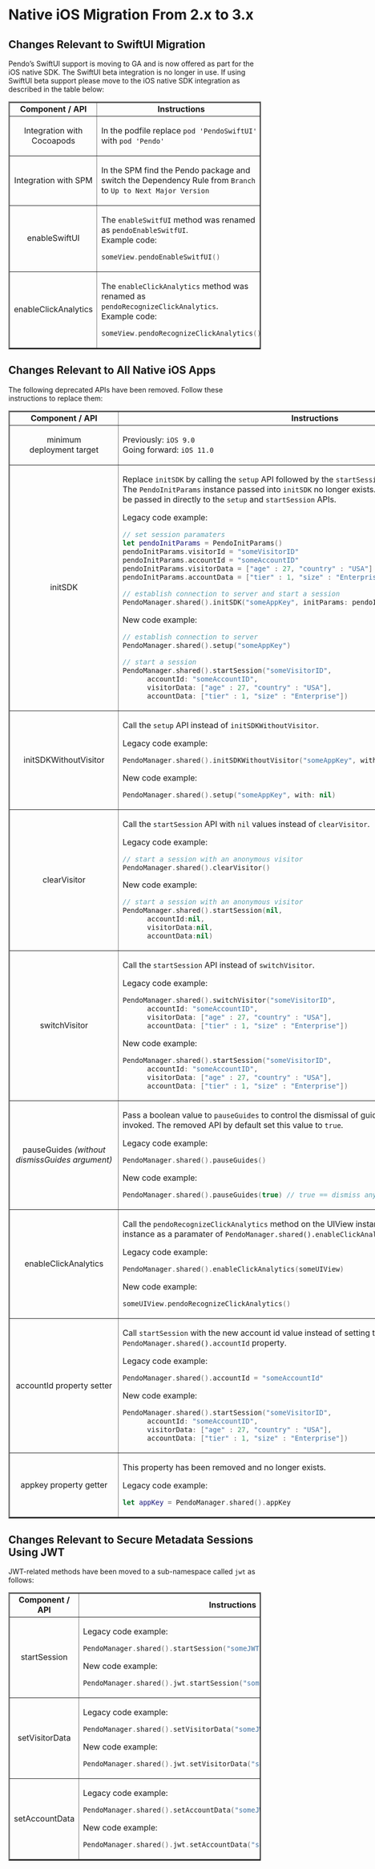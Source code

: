 # Native iOS Migration From 2.x to 3.x

## Changes Relevant to SwiftUI Migration

Pendo’s SwiftUI support is moving to GA and is now offered as part for the iOS native SDK. The SwiftUI beta integration is no longer in use. If using SwiftUI beta support please move to the iOS native SDK integration as described in the table below:

<table border=2>
<tr>
<td align=center><b>Component / API </td>
<td align=center><b>Instructions</b></td>
</tr>

<!--- new row --->

<tr>
<td align=center>Integration with Cocoapods</td>
<td>

In the podfile replace `pod 'PendoSwiftUI'` with `pod 'Pendo'`

</td>
</tr>

<!--- new row --->

<tr>
<td align=center>Integration with SPM</td>
<td>

In the SPM find the Pendo package and switch the Dependency Rule from `Branch` to `Up to Next Major Version` 
</td>
</tr>

<!--- new row --->

<tr>
<td align=center>enableSwiftUI</b></td>
</td>
<td>

The `enableSwitfUI` method was renamed as `pendoEnableSwitfUI`.
 <br>Example code:
```swift
someView.pendoEnableSwitfUI()
```
</td>
</tr>

<!--- new row --->

<tr>
<td align=center>enableClickAnalytics</td>
<td>

The `enableClickAnalytics` method was renamed as `pendoRecognizeClickAnalytics`. 
<br> Example code: 

```swift
someView.pendoRecognizeClickAnalytics()
```


</td>
</tr>
</table>

## Changes Relevant to All Native iOS Apps

The following deprecated APIs have been removed. Follow these instructions to replace them:


<table border =2 style="width:1007px">

<tr>
<td align=center><b>Component / API</td>
<td align=center><b>Instructions</b></td>
</tr>

<!--- new row --->

<tr>
<td align=center>minimum <br> deployment target</td>
<td>

Previously: `iOS 9.0`
<br> Going forward: `iOS 11.0`
</td>
</tr>

<!--- new row --->

<tr>
<td align=center> initSDK </td>
<td>

Replace `initSDK` by calling the `setup` API followed by the `startSession` API. 
<br> The `PendoInitParams` instance passed into `initSDK` no longer exists. The initialization paramaters can be passed in directly to the `setup` and `startSession` APIs.

Legacy code example:
```swift
// set session paramaters
let pendoInitParams = PendoInitParams()
pendoInitParams.visitorId = "someVisitorID"
pendoInitParams.accountId = "someAccountID"
pendoInitParams.visitorData = ["age" : 27, "country" : "USA"]
pendoInitParams.accountData = ["tier" : 1, "size" : "Enterprise"]

// establish connection to server and start a session
PendoManager.shared().initSDK("someAppKey", initParams: pendoInitParams)
```

New code example:
```swift
// establish connection to server
PendoManager.shared().setup("someAppKey")

// start a session
PendoManager.shared().startSession("someVisitorID", 
      accountId: "someAccountID", 
      visitorData: ["age" : 27, "country" : "USA"], 
      accountData: ["tier" : 1, "size" : "Enterprise"])
```

</td>
</tr>

<!--- new row --->

<tr>
<td align=center> initSDKWithoutVisitor </td>
<td>

Call the `setup` API instead of `initSDKWithoutVisitor`.

Legacy code example:
```swift
PendoManager.shared().initSDKWithoutVisitor("someAppKey", with: nil)
```
New code example:
```swift
PendoManager.shared().setup("someAppKey", with: nil)
```

</td>
</tr>

<!--- new row --->

<tr>
<td align=center> clearVisitor </td>
<td>

Call the `startSession` API with `nil` values instead of `clearVisitor`.

Legacy code example:
```swift
// start a session with an anonymous visitor
PendoManager.shared().clearVisitor()
```

New code example:
```swift
// start a session with an anonymous visitor
PendoManager.shared().startSession(nil, 
      accountId:nil, 
      visitorData:nil, 
      accountData:nil)
```

</td>
</tr>

<!--- new row --->

<tr>
<td align=center> switchVisitor </td>
<td>

Call the `startSession` API instead of `switchVisitor`.

Legacy code example:
```swift
PendoManager.shared().switchVisitor("someVisitorID", 
      accountId: "someAccountID", 
      visitorData: ["age" : 27, "country" : "USA"], 
      accountData: ["tier" : 1, "size" : "Enterprise"])
```
New code example:
```swift
PendoManager.shared().startSession("someVisitorID", 
      accountId: "someAccountID", 
      visitorData: ["age" : 27, "country" : "USA"], 
      accountData: ["tier" : 1, "size" : "Enterprise"])
```

</td>
</tr>

<!--- new row --->

<tr>
<td align=center> pauseGuides <i>(without dismissGuides argument)</i> </td>
<td>

Pass a boolean value to `pauseGuides` to control the dismissal of guides displayed when the API is invoked. The removed API by default set this value to `true`.

Legacy code example:
```swift
PendoManager.shared().pauseGuides()
```
New code example:
```swift
PendoManager.shared().pauseGuides(true) // true == dismiss any displayed guide
```

</td>
</tr>

<!--- new row --->

<tr>
<td align=center> enableClickAnalytics </td>
<td>

Call the `pendoRecognizeClickAnalytics` method on the UIView instance instead of passing the UIView instance as a paramater of `PendoManager.shared().enableClickAnalytics`.

Legacy code example:
```swift
PendoManager.shared().enableClickAnalytics(someUIView)
```
New code example:
```swift
someUIView.pendoRecognizeClickAnalytics()
```

</td>
</tr>

<!--- new row --->

<tr>
<td align=center> accountId property setter </td>
<td>

Call `startSession` with the new account id value instead of setting the account id as a value of the `PendoManager.shared().accountId` property.

Legacy code example:
```swift
PendoManager.shared().accountId = "someAccountId"
```
New code example:
```swift
PendoManager.shared().startSession("someVisitorID", 
      accountId: "someAccountID", 
      visitorData: ["age" : 27, "country" : "USA"], 
      accountData: ["tier" : 1, "size" : "Enterprise"])
```

</td>
</tr>

<!--- new row --->

<tr>
<td align=center> appkey property getter </td>
<td>

This property has been removed and no longer exists.

Legacy code example:
```swift
let appKey = PendoManager.shared().appKey
```

</td>
</tr>
</table>


## Changes Relevant to Secure Metadata Sessions Using JWT

JWT-related methods have been moved to a sub-namespace called `jwt` as follows:

<table border =2>

<tr>
<td align=center><b>Component / API</td>
<td align=center><b>Instructions</b></td>

</tr>

<!--- new row --->

<tr>
<td align=center> startSession </td>
<td>

Legacy code example:
```swift
PendoManager.shared().startSession("someJWT", "someSigningKeyName")
```
New code example:
```swift
PendoManager.shared().jwt.startSession("someJWT", "someSigningKeyName")
```

</td>
</tr>

<!--- new row --->

<tr>
<td align=center> setVisitorData </td>
<td>

Legacy code example:
```swift
PendoManager.shared().setVisitorData("someJWT", "someSigningKeyName")
```
New code example:
```swift
PendoManager.shared().jwt.setVisitorData("someJWT", "someSigningKeyName")
```
</td>
</tr>

<!--- new row --->

<tr>
<td align=center> setAccountData </td>
<td>

Legacy code example:
```swift
PendoManager.shared().setAccountData("someJWT", "someSigningKeyName")
```
New code example:
```swift
PendoManager.shared().jwt.setAccountData("someJWT", "someSigningKeyName")
```
</td>
</tr>

</table>